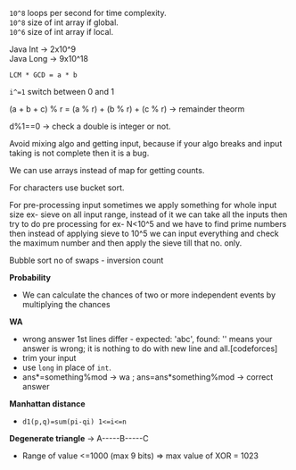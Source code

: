 `10^8` loops per second for time complexity. \
`10^8` size of int array if global. \
`10^6` size of int array if local.

Java Int -> 2x10^9 \
Java Long -> 9x10^18

`LCM * GCD = a * b`

`i^=1` switch between 0 and 1

(a + b + c) % r = (a % r) + (b % r) + (c % r) -> remainder theorm

d%1==0 -> check a double is integer or not.

Avoid mixing algo and getting input, because if your algo breaks and input taking is not complete then it is a bug.

We can use arrays instead of map for getting counts.

For characters use bucket sort.

For pre-processing input sometimes we apply something for whole input size ex- sieve on all input range, instead of it
we can take all the inputs then try to do pre processing for ex- N<10^5 and we have to find prime numbers then instead
of applying sieve to 10^5 we can input everything and check the maximum number and then apply the sieve till that no.
only.

Bubble sort no of swaps - inversion count

**Probability**
* We can calculate the chances of two or more independent events by multiplying the chances
 
**WA**
* wrong answer 1st lines differ - expected: 'abc', found: '' means your answer is wrong; it is nothing to do with new 
line and all.[codeforces]
* trim your input
* use `long` in place of `int`.
* ans*=something%mod -> wa ; ans=ans*something%mod -> correct answer

**Manhattan distance**
* `d1(p,q)=sum(pi-qi) 1<=i<=n`
  
**Degenerate triangle** -> A-----B-----C

* Range of value <=1000 (max 9 bits) => max value of XOR = 1023